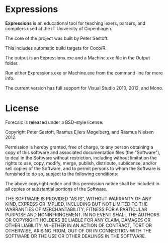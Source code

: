﻿Expressions
=======

**Expressions** is an educational tool for teaching lexers, parsers, and compilers used at the IT University of Copenhagen.

The core of the project was built by Peter Sestoft.

This includes automatic build targets for Coco/R.

The output is an Expressions.exe and a Machine.exe file in the Output folder.

Run either Expressions.exe or Machine.exe from the command line for more info.

The current version has full support for Visual Studio 2010, 2012, and Mono.

License
=======

Forecalc is released under a BSD-style license:

Copyright Peter Sestoft, Rasmus Ejlers Møgelberg, and Rasmus Nielsen 2012.

Permission is hereby granted, free of charge, to any person obtaining a copy of this software and associated documentation files (the "Software"), to deal in the Software without restriction, including without limitation the rights to use, copy, modify, merge, publish, distribute, sublicense, and/or sell copies of the Software, and to permit persons to whom the Software is furnished to do so, subject to the following conditions:

The above copyright notice and this permission notice shall be included in all copies or substantial portions of the Software.

THE SOFTWARE IS PROVIDED "AS IS", WITHOUT WARRANTY OF ANY KIND, EXPRESS OR IMPLIED, INCLUDING BUT NOT LIMITED TO THE WARRANTIES OF MERCHANTABILITY, FITNESS FOR A PARTICULAR PURPOSE AND NONINFRINGEMENT. IN NO EVENT SHALL THE AUTHORS OR COPYRIGHT HOLDERS BE LIABLE FOR ANY CLAIM, DAMAGES OR OTHER LIABILITY, WHETHER IN AN ACTION OF CONTRACT, TORT OR OTHERWISE, ARISING FROM, OUT OF OR IN CONNECTION WITH THE SOFTWARE OR THE USE OR OTHER DEALINGS IN THE SOFTWARE.
